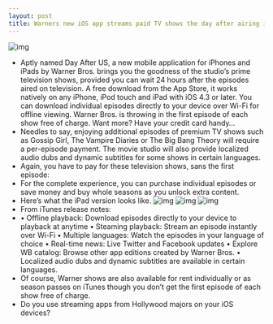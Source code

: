 ```yaml
---
layout: post
title: Warners new iOS app streams paid TV shows the day after airing in the US
---
```

![img](http://media.idownloadblog.com/wp-content/uploads/2012/11/Day-After-US-for-iOS-iPad-screenshot-001.jpg)
* Aptly named Day After US, a new mobile application for iPhones and iPads by Warner Bros. brings you the goodness of the studio’s prime television shows, provided you can wait 24 hours after the episodes aired on television. A free download from the App Store, it works natively on any iPhone, iPod touch and iPad with iOS 4.3 or later. You can download individual episodes directly to your device over Wi-Fi for offline viewing. Warner Bros. is throwing in the first episode of each show free of charge. Want more? Have your credit card handy…
* Needles to say, enjoying additional episodes of premium TV shows such as Gossip Girl, The Vampire Diaries or The Big Bang Theory will require a per-episode payment. The movie studio will also provide localized audio dubs and dynamic subtitles for some shows in certain languages.
* Again, you have to pay for these television shows, sans the first episode:
* For the complete experience, you can purchase individual episodes or save money and buy whole seasons as you unlock extra content.
* Here’s what the iPad version looks like.
![img](http://media.idownloadblog.com/wp-content/uploads/2012/11/Day-After-US-for-iOS-iPad-screenshot-002.jpg)
![img](http://media.idownloadblog.com/wp-content/uploads/2012/11/Day-After-US-for-iOS-iPad-screenshot-003.jpg)
![img](http://media.idownloadblog.com/wp-content/uploads/2012/11/Day-After-US-for-iOS-iPad-screenshot-004.jpg)
* From iTunes release notes:
* • Offline playback: Download episodes directly to your device to playback at anytime • Steaming playback: Stream an episode instantly over Wi-Fi • Multiple languages: Watch the episodes in your language of choice • Real-time news: Live Twitter and Facebook updates • Explore WB catalog: Browse other app editions created by Warner Bros. • Localized audio dubs and dynamic subtitles are available in certain languages.
* Of course, Warner shows are also available for rent individually or as season passes on iTunes though you don’t get the first episode of each show free of charge.
* Do you use streaming apps from Hollywood majors on your iOS devices?

